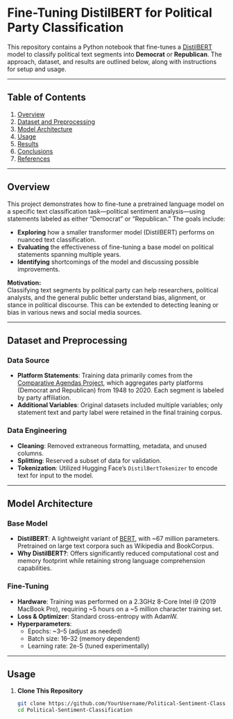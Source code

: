 # Fine-Tuning DistilBERT for Political Party Classification

This repository contains a Python notebook that fine-tunes a [DistilBERT](https://huggingface.co/distilbert/distilbert-base-uncased) model to classify political text segments into **Democrat** or **Republican**. The approach, dataset, and results are outlined below, along with instructions for setup and usage.

---

## Table of Contents
1. [Overview](#overview)  
2. [Dataset and Preprocessing](#dataset-and-preprocessing)  
3. [Model Architecture](#model-architecture)  
4. [Usage](#usage)  
5. [Results](#results)  
6. [Conclusions](#conclusions)  
7. [References](#references)  

---

## Overview

This project demonstrates how to fine-tune a pretrained language model on a specific text classification task—political sentiment analysis—using statements labeled as either “Democrat” or “Republican.” The goals include:

- **Exploring** how a smaller transformer model (DistilBERT) performs on nuanced text classification.  
- **Evaluating** the effectiveness of fine-tuning a base model on political statements spanning multiple years.  
- **Identifying** shortcomings of the model and discussing possible improvements.  

**Motivation:**  
Classifying text segments by political party can help researchers, political analysts, and the general public better understand bias, alignment, or stance in political discourse. This can be extended to detecting leaning or bias in various news and social media sources.

---

## Dataset and Preprocessing

### Data Source
- **Platform Statements**: Training data primarily comes from the [Comparative Agendas Project](https://www.comparativeagendas.net/), which aggregates party platforms (Democrat and Republican) from 1948 to 2020. Each segment is labeled by party affiliation.  
- **Additional Variables**: Original datasets included multiple variables; only statement text and party label were retained in the final training corpus.

### Data Engineering
- **Cleaning**: Removed extraneous formatting, metadata, and unused columns.  
- **Splitting**: Reserved a subset of data for validation.  
- **Tokenization**: Utilized Hugging Face’s `DistilBertTokenizer` to encode text for input to the model.  

---

## Model Architecture

### Base Model
- **DistilBERT**: A lightweight variant of [BERT](https://huggingface.co/google-bert/bert-base-uncased), with ~67 million parameters. Pretrained on large text corpora such as Wikipedia and BookCorpus.  
- **Why DistilBERT?**: Offers significantly reduced computational cost and memory footprint while retaining strong language comprehension capabilities.

### Fine-Tuning
- **Hardware**: Training was performed on a 2.3GHz 8-Core Intel i9 (2019 MacBook Pro), requiring ~5 hours on a ~5 million character training set.  
- **Loss & Optimizer**: Standard cross-entropy with AdamW.  
- **Hyperparameters**:  
  - Epochs: ~3–5 (adjust as needed)  
  - Batch size: 16–32 (memory dependent)  
  - Learning rate: 2e-5 (tuned experimentally)  

---

## Usage

1. **Clone This Repository**  
   ```bash
   git clone https://github.com/YourUsername/Political-Sentiment-Classification.git
   cd Political-Sentiment-Classification
